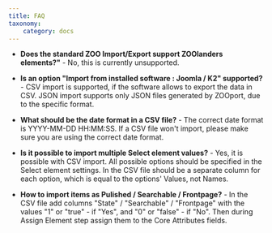 ```yaml
---
title: FAQ
taxonomy:
    category: docs
---
```


* **Does the standard ZOO Import/Export support ZOOlanders elements?"** - No, this is currently unsupported. 

* **Is an option "Import from installed software : Joomla / K2" supported?** - CSV import is supported, if the software allows to export the data in CSV. JSON import supports only JSON files generated by ZOOport, due to the specific format. 

* **What should be the date format in a CSV file?** - The correct date format is YYYY-MM-DD HH:MM:SS. If a CSV file won't import, please make sure you are using the correct date format.

* **Is it possible to import multiple Select element values?** - Yes, it is possible with CSV import. All possible options should be specified in the Select element settings. In the CSV file should be a separate column for each option, which is equal to the options' Values, not Names. 

* **How to import items as Pulished / Searchable / Frontpage?** - In the CSV file add columns "State" / "Searchable" / "Frontpage" with the values "1" or "true" - if "Yes", and "0" or "false" - if "No". Then during Assign Element step assign them to the Core Attributes fields.
